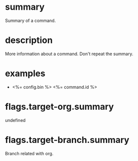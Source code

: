 # summary

Summary of a command.

# description

More information about a command. Don't repeat the summary.

# examples

- <%= config.bin %> <%= command.id %>

# flags.target-org.summary

undefined

# flags.target-branch.summary

Branch related with org.
